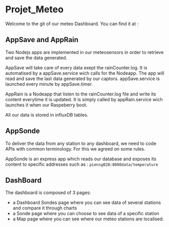 # Projet_Meteo

Welcome to the git of our meteo Dashboard. You can find it at :

## AppSave and AppRain

Two Nodejs apps are implemented in our meteosensors in order to retrieve and save the data generated.

AppSave will take care of every data exept the rainCounter.log. It is automatised by a appSave.service wich calls for the Nodeapp. The app will read and save the last data generated by our captors. appSave.service is launched every minute by appSave.timer.

AppRain is a Nodeapp that listen to the rainCounter.log file and write its content everytime it is updated. It is simply called by appRain.service wich launches it when our Raspeberry boot.

All our data is stored in influxDB tables.

## AppSonde

To deliver the data from any station to any dashboard, we need to code APIs with common terminology. For this we agreed on some rules.

AppSonde is an express app which reads our database and exposes its content to specific addresses such as : `piensg028:8080data/temperature`

## DashBoard 

The dashboard is composed of 3 pages:<br>
- a Dashboard Sondes page where you can see data of several stations and compare it through charts
- a Sonde page where you can choose to see data of a specific station
- a Map page where you can see where our meteo stations are localised.
